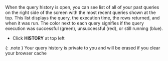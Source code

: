 When the query history is open, you can see list of all of your past queries on the right side of the screen with the most recent queries shown at the top. This list displays the query, the execution time, the rows returned, and when it was run. The color next to each query signifies if the query execution was successful (green), unsuccessful (red), or still running (blue).

* Click **HISTORY** at top left

{: .note }
Your query history is private to you and will be erased if you clear your browser cache